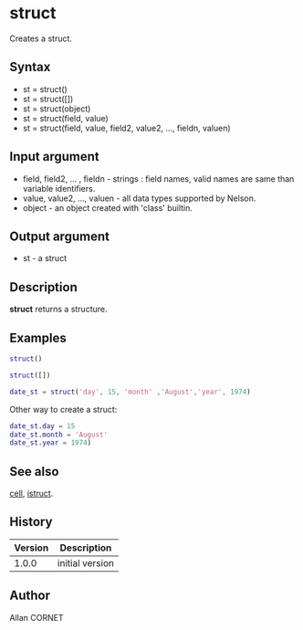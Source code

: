# struct

Creates a struct.

## Syntax

- st = struct()
- st = struct([])
- st = struct(object)
- st = struct(field, value)
- st = struct(field, value, field2, value2, ..., fieldn, valuen)

## Input argument

- field, field2, ... , fieldn - strings : field names, valid names are same than variable identifiers.
- value, value2, ..., valuen - all data types supported by Nelson.
- object - an object created with 'class' builtin.

## Output argument

- st - a struct

## Description

  <p><b>struct</b> returns a structure.</p>

## Examples

```matlab
struct()
```

```matlab
struct([])
```

```matlab
date_st = struct('day', 15, 'month' ,'August','year', 1974)
```

Other way to create a struct:

```matlab
date_st.day = 15
date_st.month = 'August'
date_st.year = 1974)
```

## See also

[cell](cell.md), [istruct](../types/isstruct.md).

## History

| Version | Description     |
| ------- | --------------- |
| 1.0.0   | initial version |

## Author

Allan CORNET
